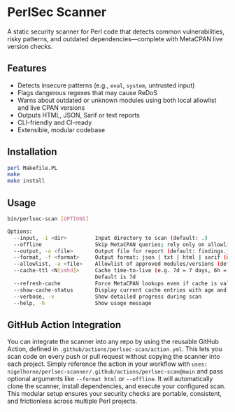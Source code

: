 # PerlSec Scanner

A static security scanner for Perl code that detects common vulnerabilities, risky patterns, and outdated dependencies—complete with MetaCPAN live version checks.

## Features

- Detects insecure patterns (e.g., `eval`, `system`, untrusted input)
- Flags dangerous regexes that may cause ReDoS
- Warns about outdated or unknown modules using both local allowlist and live CPAN versions
- Outputs HTML, JSON, Sarif or text reports
- CLI-friendly and CI-ready
- Extensible, modular codebase

## Installation

```bash
perl Makefile.PL
make
make install
```

## Usage

```bash
bin/perlsec-scan [OPTIONS]

Options:
  --input, -i <dir>         Input directory to scan (default: .)
  --offline                 Skip MetaCPAN queries; rely only on allowlist and cache
  --output, -o <file>       Output file for report (default: findings.json)
  --format, -f <format>     Output format: json | txt | html | sarif (default: json)
  --allowlist, -a <file>    Allowlist of approved modules/versions (default: allowed_modules.txt)
  --cache-ttl <N[smhd]>     Cache time-to-live (e.g. 7d = 7 days, 6h = 6 hours, 30m = 30 minutes).
                            Default is 7d
  --refresh-cache           Force MetaCPAN lookups even if cache is valid
  --show-cache-status       Display current cache entries with age and versions
  --verbose, -v             Show detailed progress during scan
  --help, -h                Show usage message
```

## GitHub Action Integration

You can integrate the scanner into any repo by using the reusable GitHub Action, defined in `.github/actions/perlsec-scan/action.yml`.
This lets you scan code on every push or pull request without copying the scanner into each project.
Simply reference the action in your workflow with `uses: nigelhorne/perlsec-scanner/.github/actions/perlsec-scan@main` and pass optional arguments like `--format html` or `--offline`.
It will automatically clone the scanner, install dependencies, and execute your configured scan.
This modular setup ensures your security checks are portable, consistent, and frictionless across multiple Perl projects.
